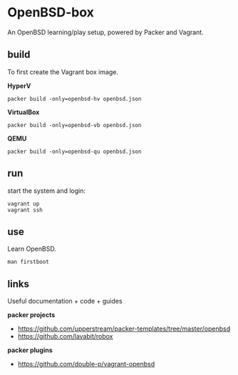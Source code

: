 # OpenBSD-box

An OpenBSD learning/play setup, powered by Packer and Vagrant.

## build

To first create the Vagrant box image.

**HyperV**

```
packer build -only=openbsd-hv openbsd.json
```

**VirtualBox**

```
packer build -only=openbsd-vb openbsd.json
```

**QEMU**

```
packer build -only=openbsd-qu openbsd.json
```

## run

start the system and login:

```
vagrant up
vagrant ssh
```

## use

Learn OpenBSD.

```
man firstboot
```

## links

Useful documentation + code + guides

**packer projects**
* https://github.com/upperstream/packer-templates/tree/master/openbsd
* https://github.com/lavabit/robox

**packer plugins**
* https://github.com/double-p/vagrant-openbsd